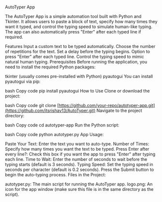 AutoTyper App


The AutoTyper App is a simple automation tool built with Python and Tkinter. It allows users to paste a block of text, specify how many times they want it typed, and control the typing speed to simulate human-like typing. The app can also automatically press "Enter" after each typed line if required.

Features
Input a custom text to be typed automatically.
Choose the number of repetitions for the text.
Set a delay before the typing begins.
Option to press "Enter" after each typed line.
Control the typing speed to mimic natural human typing.
Prerequisites
Before running the application, you need to install the required Python packages:

tkinter (usually comes pre-installed with Python)
pyautogui
You can install pyautogui via pip:

bash
Copy code
pip install pyautogui
How to Use
Clone or download the project:

bash
Copy code
git clone [https://github.com/your-repo/autotyper-app.git](https://github.com/itsrishav13/AutoTyper.git)
Navigate to the project directory:

bash
Copy code
cd autotyper-app
Run the Python script:

bash
Copy code
python autotyper.py
App Usage:

Paste Your Text: Enter the text you want to auto-type.
Number of Times: Specify how many times you want the text to be typed.
Press Enter after every line?: Check this box if you want the app to press "Enter" after typing each line.
Time to Wait: Enter the number of seconds to wait before the typing starts (default is 3 seconds).
Typing Speed: Set the typing speed in seconds per character (default is 0.2 seconds).
Press the Submit button to begin the auto-typing process.
Files in the Project:

autotyper.py: The main script for running the AutoTyper app.
logo.png: An icon for the app window (make sure this file is in the same directory as the script).
